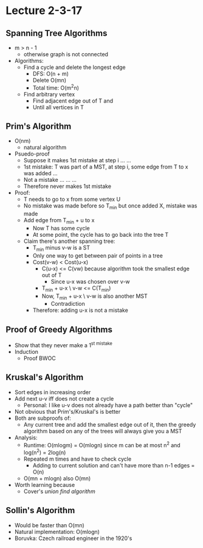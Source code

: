 # Lecture 2-3-17

## Spanning Tree Algorithms
- m > n - 1
    - otherwise graph is not connected
- Algorithms:
    - Find a cycle and delete the longest edge
        - DFS: O(n + m)
        - Delete O(mn)
        - Total time: O(m<sup>2</sup>n)
    - Find arbitrary vertex
        - Find adjacent edge out of T and 
        - Until all vertices in T

## Prim's Algorithm
- O(nm)
    - natural algorithm
- Psuedo-proof
    - Suppose it makes 1st mistake at step i
    ...
    ...
    - 1st mistake: T was part of a MST, at step i, some edge from T to x was added
    ...
    - Not a mistake
    ...
    ...
    ...
    - Therefore never makes 1st mistake
- Proof:
    - T needs to go to x from some vertex U
    - No mistake was made before so T<sub>min</sub> but once added X, mistake was made
    - Add edge from T<sub>min</sub> + u to x
        - Now T has some cycle 
        - At some point, the cycle has to go back into the tree T
    - Claim there's another spanning tree:
        - T<sub>min</sub> minus v-w is a ST
        - Only one way to get between pair of points in a tree
        - Cost(v-w) < Cost(u-x)
            - C(u-x) <= C(vw) because algorithm took the smallest edge out of T
                - Since u-x was chosen over v-w
            - T<sub>min</sub> + u-x \ v-w <= C(T<sub>min</sub>)
            - Now, T<sub>min</sub> + u-x \ v-w is also another MST
                - Contradiction
        - Therefore: adding u-x is not a mistake


## Proof of Greedy Algorithms
- Show that they never make a 1<sup>st</sub> mistake
- Induction
    - Proof BWOC

## Kruskal's Algorithm
- Sort edges in increasing order
- Add next u-v iff does not create a cycle 
    - Personal: I like u-v does not already have a path better than "cycle"
- Not obvious that Prim's/Kruskal's is better
- Both are subproofs of:
    - Any current tree and add the smallest edge out of it, then the greedy algorithm based on any of the trees will always give you a MST
- Analysis:
    - Runtime: O(mlogm) = O(mlogn) since m can be at most n<sup>2</sup> and log(n<sup>2</sup>) = 2log(n)
    - Repeated m times and have to check cycle
        - Adding to current solution and can't have more than n-1 edges = O(n)
    - O(mn + mlogn) also O(mn)
- Worth learning because
    - Cover's *union find algorithm*

## Sollin's Algorithm
- Would be faster than O(mn)
- Natural implementation: O(mlogn)
- Boruvka: Czech railroad engineer in the 1920's
